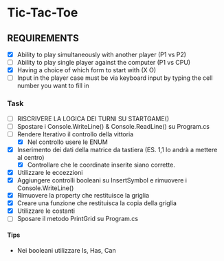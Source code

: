 # Tic-Tac-Toe

## REQUIREMENTS
- [X] Ability to play simultaneously with another player (P1 vs P2)
- [ ] Ability to play single player against the computer (P1 vs CPU)
- [X] Having a choice of which form to start with (X O)
- [ ] Input in the player case must be via keyboard input by typing the cell number you want to fill in

### Task
- [ ] RISCRIVERE LA LOGICA DEI TURNI SU STARTGAME()
- [ ] Spostare i Console.WriteLine() & Console.ReadLine() su Program.cs
- [ ] Rendere Iterativo il controllo della vittoria
	- [X] Nel controllo usere le ENUM
- [X] Inserimento dei dati della  matrice da tastiera (ES. 1,1 lo andrà a mettere al centro)
	- [X] Controllare che le coordinate inserite siano corrette.
- [X] Utilizzare le eccezzioni
- [X] Aggiungere controlli booleani su InsertSymbol e rimuovere i Console.WriteLine()
- [X] Rimuovere la property che restituisce la griglia
- [X] Creare una funzione che restituisca la copia della griglia 
- [X] Utilizzare le costanti
- [ ] Sposare il metodo PrintGrid su Program.cs

#### Tips

- Nei booleani utilizzare Is, Has, Can
